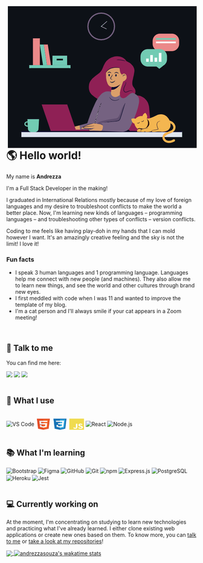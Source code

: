 <img src='./assets/profile3.gif' align="right" style="max-width=500px;max-height=350px;" />

<h1> 🌎 Hello world!</h1>

My name is **Andrezza**

I'm a Full Stack Developer in the making! 

I graduated in International Relations mostly because of my love of foreign languages and my desire to troubleshoot conflicts to make the world a better place. Now, I'm learning new kinds of languages – programming languages – and troubleshooting other types of conflicts – version conflicts.

Coding to me feels like having play-doh in my hands that I can mold however I want. It's an amazingly creative feeling and the sky is not the limit! I love it!
<br />

### Fun facts
- I speak 3 human languages and 1 programming language. Languages help me connect with new people (and machines). They also allow me to learn new things, and see the world and other cultures through brand new eyes.
- I first meddled with code when I was 11 and wanted to improve the template of my blog.
- I'm a cat person and I'll always smile if your cat appears in a Zoom meeting!
<br />

<h2 id="talk"> 💬 Talk to me</h2>
<div style="display: inline_block">
  <p>You can find me here:</p>
  <a href="https://www.linkedin.com/in/souza-andrezza/"><img src="https://img.shields.io/badge/LinkedIn-0077B5?style=for-the-badge&logo=linkedin&logoColor=white" /></a>
  <a href="mailto:andrezzasouza@id.uff.br"><img src="https://img.shields.io/badge/Gmail-D14836?style=for-the-badge&logo=gmail&logoColor=white" /></a>
  <a href="https://stackoverflow.com/users/17289778/andrezza-souza"><img src="https://img.shields.io/badge/Stack_Overflow-FE7A16?style=for-the-badge&logo=stack-overflow&logoColor=white" /></a>
  <br />
  <br />
</div>

## 🧠 What I use
<div style="display: inline_block"><br>
  <img align="center" title="VS Code" alt="VS Code" height="30" width="40" src="https://cdn.jsdelivr.net/gh/devicons/devicon/icons/vscode/vscode-original.svg" />
  <img align="center" title="HTML" alt="HTML" height="30" width="40" src="https://raw.githubusercontent.com/devicons/devicon/master/icons/html5/html5-original.svg">
  <img align="center" title="CSS" alt="CSS" height="30" width="40" src="https://raw.githubusercontent.com/devicons/devicon/master/icons/css3/css3-original.svg">
  <img align="center" title="Javascript" alt="Javascript" height="30" width="40" src="https://raw.githubusercontent.com/devicons/devicon/master/icons/javascript/javascript-plain.svg">
  <img align="center" title="React" alt="React" height="30" width="40" src="https://cdn.jsdelivr.net/gh/devicons/devicon/icons/react/react-original.svg">
  <img align="center" title="Node.js" alt="Node.js" height="30" width="40" src="https://cdn.jsdelivr.net/gh/devicons/devicon/icons/nodejs/nodejs-original.svg">
  <br />
  <br />
</div>

## 📚 What I'm learning
<div>
  <img align="center" title="Bootstrap" alt="Bootstrap" height="30" width="40" src="https://cdn.jsdelivr.net/gh/devicons/devicon/icons/bootstrap/bootstrap-plain.svg">
  <img align="center" title="Figma" alt="Figma" height="30" width="40" src="https://cdn.jsdelivr.net/gh/devicons/devicon/icons/figma/figma-original.svg">
  <img align="center" title="GitHub" alt="GitHub" height="30" width="30" src="https://github.githubassets.com/favicons/favicon-dark.png">
  <img align="center" title="Git" alt="Git" height="30" width="40" src="https://cdn.jsdelivr.net/gh/devicons/devicon/icons/git/git-original.svg">
  
  <img align="center" title="npm" alt="npm" height="30" width="40" src="https://cdn.jsdelivr.net/gh/devicons/devicon/icons/npm/npm-original-wordmark.svg">
  <img align="center" title="Express.js" alt="Express.js" height="25"    src="https://driveneducation.zendesk.com/hc/article_attachments/4408960928653/68747470733a2f2f63646e2e737667706f726e2e636f6d2f6c6f676f732f657870726573732e737667.svg">
  <img align="center" title="PostgreSQL" alt="PostgreSQL" height="30" src="https://cdn.jsdelivr.net/gh/devicons/devicon/icons/postgresql/postgresql-plain.svg" />
  <img align="center" title="Heroku" alt="Heroku" height="40" width="30" src="https://cdn.jsdelivr.net/gh/devicons/devicon/icons/heroku/heroku-plain.svg" />
  <img align="center" title="Jest" alt="Jest" height="40" width="30" src="https://cdn.jsdelivr.net/gh/devicons/devicon/icons/jest/jest-plain.svg" />
  <br />
  <br />
</div>


## 💻 Currently working on

At the moment, I'm concentrating on studying to learn new technologies and practicing what I've already learned. I either clone existing web applications or create new ones based on them. To know more, you can <a href="#talk">talk to me</a> or <a href="https://github.com/andrezzasouza?tab=repositories">take a look at my repositories<a>!

<div>
  <a href="https://github.com/andrezzasouza">
    <img height="180em" src="https://github-readme-stats.vercel.app/api/top-langs/?username=andrezzasouza&layout=compact&langs_count=7&theme=panda"/ align="center">
    <img src="https://github-readme-stats.vercel.app/api/wakatime?username=andrezzasouza" alt="andrezzasouza's wakatime stats" data-canonical-src="https://github-readme-stats.vercel.app/api/wakatime?username=andrezzasouza&layout=compact" style="max-width: 100%;" align="center">
  </a>
</div>

